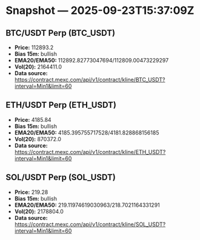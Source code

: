 # Snapshot — 2025-09-23T15:37:09Z

## BTC/USDT Perp (BTC_USDT)
- **Price:** 112893.2
- **Bias 15m:** bullish
- **EMA20/EMA50:** 112892.82773047694/112809.00473229297
- **Vol(20):** 2164411.0
- **Data source:** https://contract.mexc.com/api/v1/contract/kline/BTC_USDT?interval=Min1&limit=60

## ETH/USDT Perp (ETH_USDT)
- **Price:** 4185.84
- **Bias 15m:** bullish
- **EMA20/EMA50:** 4185.395755717528/4181.828868156185
- **Vol(20):** 870372.0
- **Data source:** https://contract.mexc.com/api/v1/contract/kline/ETH_USDT?interval=Min1&limit=60

## SOL/USDT Perp (SOL_USDT)
- **Price:** 219.28
- **Bias 15m:** bullish
- **EMA20/EMA50:** 219.11974619030963/218.7021164331291
- **Vol(20):** 2178804.0
- **Data source:** https://contract.mexc.com/api/v1/contract/kline/SOL_USDT?interval=Min1&limit=60

